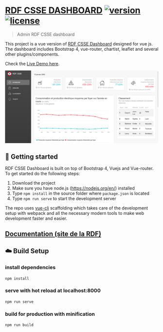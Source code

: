 # [RDF CSSE DASHBOARD](https://github.com/ensicaen-rdf/rdf-dashboard) [![version][version-badge]][changelog] [![license][license-badge]][license]

> Admin RDF CSSE dashboard

This project is a vue version of [RDF CSSE Dashboard](https://github.com/ensicaen-rdf/rdf-dashboard)
designed for vue js. The dashboard includes Bootstrap 4, vue-router, chartist, leaflet and several other plugins/components.

Check the [Live Demo here](https://intensif06.ensicaen.fr/dashboard/).

![](src/assets/img/capture.png)

## :rocket: Getting started

RDF CSSE Dashboard is built on top of Bootstrap 4, Vuejs and Vue-router. To get started do the following steps:

1. Download the project
2. Make sure you have node.js (https://nodejs.org/en/) installed
3. Type `npm install` in the source folder where `package.json` is located
4. Type `npm run serve` to start the development server

The repo uses [vue-cli](https://github.com/vuejs/vue-cli) scaffolding which takes care of the development setup with webpack and all the necessary modern tools to make web development faster and easier.

## [Documentation (site de la RDF)](https://intensif06.ensicaen.fr)

## :cloud: Build Setup

### install dependencies

`npm install`

### serve with hot reload at localhost:8000

`npm run serve`

### build for production with minification

`npm run build`

[changelog]: ./CHANGELOG.md
[license]: ./LICENSE.md
[version-badge]: https://img.shields.io/badge/version-2.1.0-blue.svg
[license-badge]: https://img.shields.io/badge/license-MIT-blue.svg
